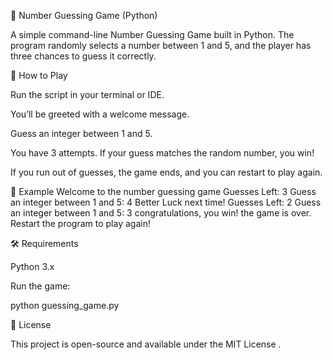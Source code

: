 🎲 Number Guessing Game (Python)

A simple command-line Number Guessing Game built in Python.
The program randomly selects a number between 1 and 5, and the player has three chances to guess it correctly.

🚀 How to Play

Run the script in your terminal or IDE.

You’ll be greeted with a welcome message.

Guess an integer between 1 and 5.

You have 3 attempts. If your guess matches the random number, you win!

If you run out of guesses, the game ends, and you can restart to play again.

🧠 Example
Welcome to the number guessing game
Guesses Left:  3
Guess an integer between 1 and 5:  4
Better Luck next time!
Guesses Left:  2
Guess an integer between 1 and 5:  3
congratulations, you win!
the game is over. Restart the program to play again!

🛠️ Requirements

Python 3.x

Run the game:

python guessing_game.py

📄 License

This project is open-source and available under the MIT License
.
